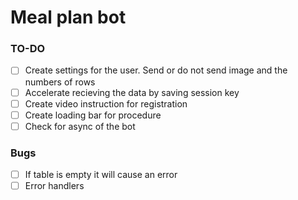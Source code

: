 # Meal plan bot

### TO-DO
- [ ] Create settings for the user. Send or do not send image and the numbers of rows
- [ ] Accelerate recieving the data by saving session key
- [ ] Create video instruction for registration
- [ ] Create loading bar for procedure
- [ ] Check for async of the bot
### Bugs
- [ ] If table is empty it will cause an error
- [ ] Error handlers